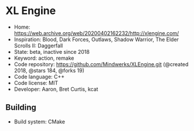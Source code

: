 # XL Engine

- Home: https://web.archive.org/web/20200402162232/http://xlengine.com/
- Inspiration: Blood, Dark Forces, Outlaws, Shadow Warrior, The Elder Scrolls II: Daggerfall
- State: beta, inactive since 2018
- Keyword: action, remake
- Code repository: https://github.com/Mindwerks/XLEngine.git (@created 2018, @stars 184, @forks 19)
- Code language: C++
- Code license: MIT
- Developer: Aaron, Bret Curtis, kcat

## Building

- Build system: CMake
